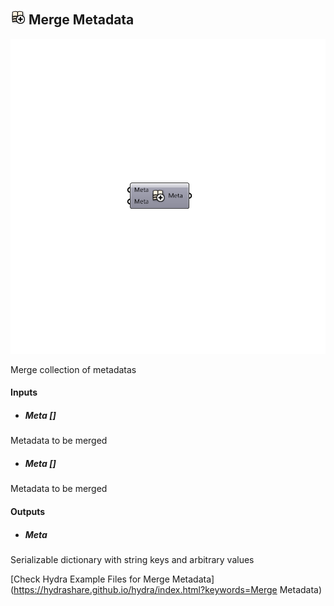 ## ![](../../images/icons/Merge_Metadata.png) Merge Metadata

![](../../images/components/Merge_Metadata.png)

Merge collection of metadatas

#### Inputs
* ##### Meta []
Metadata to be merged
* ##### Meta []
Metadata to be merged

#### Outputs
* ##### Meta
Serializable dictionary with string keys and arbitrary values


[Check Hydra Example Files for Merge Metadata](https://hydrashare.github.io/hydra/index.html?keywords=Merge Metadata)